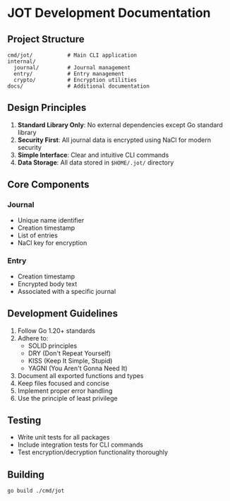 # JOT Development Documentation

## Project Structure

```
cmd/jot/           # Main CLI application
internal/
  journal/         # Journal management
  entry/           # Entry management
  crypto/          # Encryption utilities
docs/              # Additional documentation
```

## Design Principles

1. **Standard Library Only**: No external dependencies except Go standard library
2. **Security First**: All journal data is encrypted using NaCl for modern security
3. **Simple Interface**: Clear and intuitive CLI commands
4. **Data Storage**: All data stored in `$HOME/.jot/` directory

## Core Components

### Journal

- Unique name identifier
- Creation timestamp
- List of entries
- NaCl key for encryption

### Entry

- Creation timestamp
- Encrypted body text
- Associated with a specific journal

## Development Guidelines

1. Follow Go 1.20+ standards
2. Adhere to:
   - SOLID principles
   - DRY (Don't Repeat Yourself)
   - KISS (Keep It Simple, Stupid)
   - YAGNI (You Aren't Gonna Need It)
3. Document all exported functions and types
4. Keep files focused and concise
5. Implement proper error handling
6. Use the principle of least privilege

## Testing

- Write unit tests for all packages
- Include integration tests for CLI commands
- Test encryption/decryption functionality thoroughly

## Building

```bash
go build ./cmd/jot
``` 